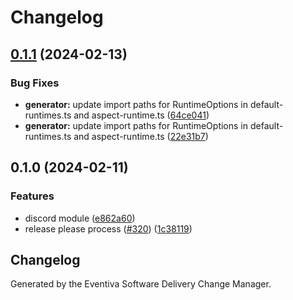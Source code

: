 # Changelog

## [0.1.1](https://github.com/Eventiva/Eventiva/compare/workflows/discord/generator-v0.1.0...workflows/discord/generator-v0.1.1) (2024-02-13)


### Bug Fixes

* **generator:** update import paths for RuntimeOptions in default-runtimes.ts and aspect-runtime.ts ([64ce041](https://github.com/Eventiva/Eventiva/commit/64ce041fedaea018b98070247ec8e7d6459f3efb))
* **generator:** update import paths for RuntimeOptions in default-runtimes.ts and aspect-runtime.ts ([22e31b7](https://github.com/Eventiva/Eventiva/commit/22e31b7d52ac96c8142b9803b79ce96d6d44ecf1))

## 0.1.0 (2024-02-11)


### Features

* discord module ([e862a60](https://github.com/eventiva/eventiva/commit/e862a608d076314b232daf6f88f5def176789540))
* release please process ([#320](https://github.com/eventiva/eventiva/issues/320)) ([1c38119](https://github.com/eventiva/eventiva/commit/1c381194c332e6142c3ccfcda630fcea494efb4b))

## Changelog

Generated by the Eventiva Software Delivery Change Manager.
